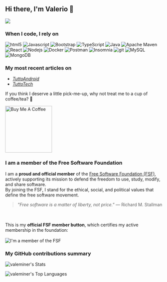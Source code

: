 ## Hi there, I'm Valerio 👋

![](https://komarev.com/ghpvc/?username=valeminer&color=7F5AB7)

<h3>When I code, I rely on</h3>
<p>
  <img alt="html5" src="https://img.shields.io/badge/-HTML5-E34F26?style=flat-square&logo=html5&logoColor=white" />
  <img alt="Javascript" src="https://img.shields.io/badge/-javascript-f7df1c?style=flat-square&logo=javascript&logoColor=black" />
  <img alt="Bootstrap" src="https://img.shields.io/badge/-bootstrap-7953b3?style=flat-square&logo=javascript&logoColor=white" />
  <img alt="TypeScript" src="https://img.shields.io/badge/-TypeScript-007ACC?style=flat-square&logo=typescript&logoColor=white" />
<img alt="Java" src="https://img.shields.io/badge/Java-ED8B00?style=flat-square&logo=openjdk&logoColor=white" />
<img alt="Apache Maven" src="https://img.shields.io/badge/Apache%20Maven-C71A36?style=flat-square&logo=apachemaven&logoColor=white" />
  <img alt="React" src="https://img.shields.io/badge/-React-45b8d8?style=flat-square&logo=react&logoColor=white" />
  <img alt="Nodejs" src="https://img.shields.io/badge/-Nodejs-43853d?style=flat-square&logo=Node.js&logoColor=white" />
  <img alt="Docker" src="https://img.shields.io/badge/-Docker-46a2f1?style=flat-square&logo=docker&logoColor=white" />
  <img alt="Postman" src="https://img.shields.io/badge/Postman-FF6C37?style=flat-square&logo=Postman&logoColor=white" />
  <img alt="Insomnia" src="https://img.shields.io/badge/-Insomnia-5849BE?style=flat-square&logo=insomnia&logoColor=white" />
  <img alt="git" src="https://img.shields.io/badge/-Git-F05032?style=flat-square&logo=git&logoColor=white" />
  <img alt=MySQL src="https://img.shields.io/badge/MySQL-4479A1?style=flat-square&logo=mysql&logoColor=white" />
  <img alt="MongoDB" src="https://img.shields.io/badge/-MongoDB-13aa52?style=flat-square&logo=mongodb&logoColor=white" />
</p>

<h3>My most recent articles on</h3>
<ul>
  <li><a href="https://www.tuttoandroid.net/author/valeriominervini" target="_blank"><i>TuttoAndroid</i></a></li>
  <li><a href="https://www.tuttotech.net/author/valeriominervini" target="_blank"><i>TuttoTech</i></a></li>
</ul>

<p>If you think I deserve a little pick-me-up, why not treat me to a cup of coffee/tea? 🥺</p>
<a href="https://www.buymeacoffee.com/valeminer" target="_blank"><img src="https://cdn.buymeacoffee.com/buttons/v2/default-red.png" alt="Buy Me A Coffee" width="150" ></a>

<h3>I am a member of the Free Software Foundation</h3>

I am a **proud and official member** of the [Free Software Foundation (FSF)](https://www.fsf.org/), actively supporting its mission to defend the freedom to use, study, modify, and share software.  
By joining the FSF, I stand for the ethical, social, and political values that define the free software movement.

> *"Free software is a matter of liberty, not price."* — Richard M. Stallman

<br><br>
This is my **official FSF member button**, which certifies my active membership in the foundation:
<br><br>
![I'm a member of the FSF](https://static.fsf.org/nosvn/associate/crm/6977387.png)

<h3>My GitHub contributions summary</h3>

![valeminer's Stats](https://github-readme-stats.vercel.app/api?username=valeminer&theme=tokyonight&show_icons=true&hide_border=true&count_private=true)

![valeminer's Top Languages](https://github-readme-stats.vercel.app/api/top-langs/?username=valeminer&theme=tokyonight&show_icons=true&hide_border=true&layout=compact)
